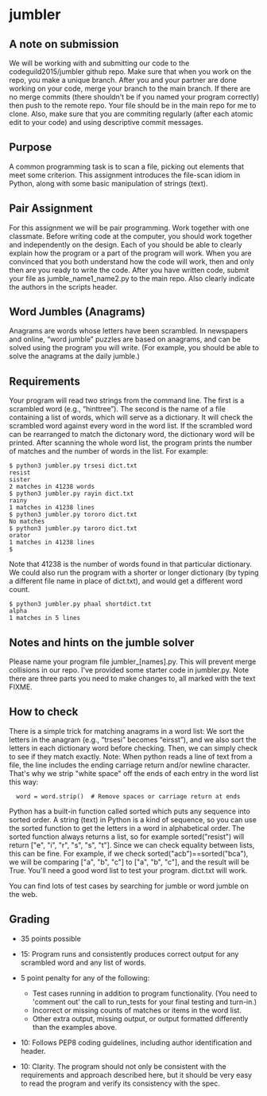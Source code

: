 # jumbler

## A note on submission
We will be working with and submitting our code to the codeguild2015/jumbler
github repo. Make sure that when you work on the repo, you make a unique
branch. After you and your partner are done working on your code, merge your
branch to the main branch. If there are no merge commits (there shouldn't be
if you named your program correctly) then push to the remote repo. Your file
should be in the main repo for me to clone. Also, make sure that you are
commiting regularly (after each atomic edit to your code) and using descriptive
commit messages.

## Purpose
A common programming task is to scan a file, picking out elements that meet some criterion. This assignment introduces the file-scan idiom in Python, along with some basic manipulation of strings (text).

## Pair Assignment
For this assignment we will be pair programming. Work together with one classmate.
Before writing code at the computer, you should work together and independently on the design. Each of you should be able to clearly explain how the program or a part of the program will work. When you are convinced that you both understand how the code will work, then and only then are you ready to write the code. After you have written code, submit your file as jumble_name1_name2.py to the main repo. Also clearly indicate the authors in the scripts header.

## Word Jumbles (Anagrams)
Anagrams are words whose letters have been scrambled. In newspapers and online, “word jumble” puzzles are based on anagrams, and can be solved using the program you will write. (For example, you should be able to solve the anagrams at the daily jumble.)

## Requirements
Your program will read two strings from the command line. The first is a scrambled word (e.g., “hinttree”). The second is the name of a file containing a list of words, which will serve as a dictionary. It will check the scrambled word against every word in the word list. If the scrambled word can be rearranged to match the dictonary word, the dictionary word will be printed. After scanning the whole word list, the program prints the number of matches and the number of words in the list. For example:

```
$ python3 jumbler.py trsesi dict.txt
resist
sister
2 matches in 41238 words
$ python3 jumbler.py rayin dict.txt
rainy
1 matches in 41238 lines
$ python3 jumbler.py tororo dict.txt
No matches
$ python3 jumbler.py taroro dict.txt
orator
1 matches in 41238 lines
$ 
```
Note that 41238 is the number of words found in that particular dictionary. We could also run the program with a shorter or longer dictionary (by typing a different file name in place of dict.txt), and would get a different word count.
```
$ python3 jumbler.py phaal shortdict.txt
alpha
1 matches in 5 lines
```
## Notes and hints on the jumble solver
Please name your program file jumbler_[names].py. This will prevent merge collisions in our repo.
I've provided some starter code in jumbler.py. Note there are three parts you need to make changes to, all marked with the text FIXME.

## How to check
There is a simple trick for matching anagrams in a word list: We sort the letters in the anagram (e.g., “trsesi” becomes “eirsst”), and we also sort the letters in each dictionary word before checking. Then, we can simply check to see if they match exactly.
Note: When python reads a line of text from a file, the line includes the ending carriage return and/or newline character. That's why we strip "white space" off the ends of each entry in the word list this way:
```
  word = word.strip()  # Remove spaces or carriage return at ends
```  
Python has a built-in function called sorted which puts any sequence into sorted order. A string (text) in Python is a kind of sequence, so you can use the sorted function to get the letters in a word in alphabetical order. The sorted function always returns a list, so for example sorted("resist") will return ["e", "i", "r", "s", "s", "t"]. Since we can check equality between lists, this can be fine. For example, if we check sorted("acb")==sorted("bca"), we will be comparing ["a", "b", "c"] to ["a", "b", "c"], and the result will be True.
You'll need a good word list to test your program. dict.txt will work.

You can find lots of test cases by searching for jumble or word jumble on the web.

## Grading
* 35 points possible
* 15: Program runs and consistently produces correct output for any scrambled word and any list of words. 

* 5 point penalty for any of the following:
  * Test cases running in addition to program functionality. (You need to 'comment out' the call to run_tests for your final testing and turn-in.)
  * Incorrect or missing counts of matches or items in the word list.
  * Other extra output, missing output, or output formatted differently than the examples above.
* 10: Follows PEP8 coding guidelines, including author identification and header.
* 10: Clarity. The program should not only be consistent with the requirements and approach described here, but it should be very easy to read the program and verify its consistency with the spec.
